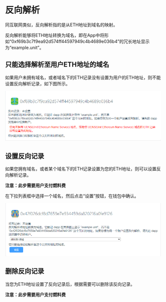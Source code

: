 

# 反向解析

同互联网类似，反向解析指的是从ETH地址到域名的映射。

反向解析能够将ETH地址转换为域名，即在App中将形如“0xf69b3c7f9ea92d574ff44597949c4b4689e036b4”的冗长地址显示为“example.unit”。

## 只能选择解析至用户ETH地址的域名

如果用户未拥有域名，或者域名下的ETH记录没有设置为用户的ETH地址，则不能设置反向解析记录，如下图所示。

![alt 属性文本](../../.vuepress/public/images/address/cn/address_0.png)

## 设置反向记录
如果您拥有域名，或者某个域名下的ETH记录设置为您的ETH地址，则可以设置反向解析记录。

**注意：此步需要用户支付燃料费**

在下拉列表框中选择一个域名，然后点击“设置”按钮，在钱包中确认。

![alt 属性文本](../../.vuepress/public/images/address/cn/address_1.png)

## 删除反向记录

当您为ETH地址设置了反向记录后，根据需要可以删除该反向记录。

**注意：此步需要用户支付燃料费**